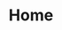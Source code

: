 ---
title: "Home"
layout: splash
permalink: /
mastheadNavItem: Documentation
collection: 1.0
quickLinks:
  - mainTitle: Getting Started
  - link:
    - title: How to think about documentation
    - url: getting-started/how-to/ 
---